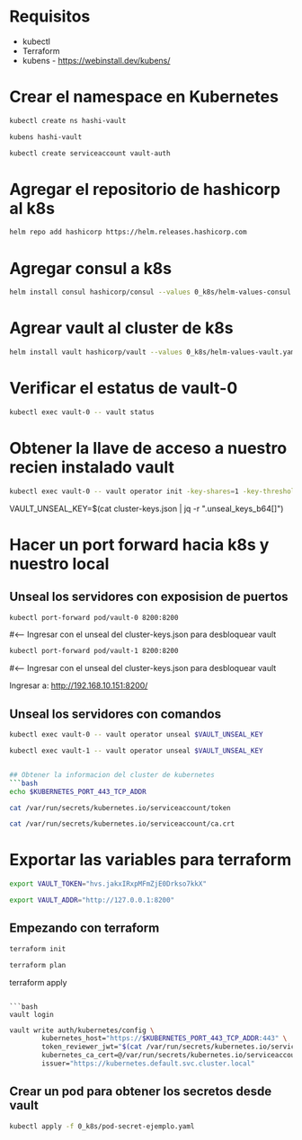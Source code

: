 # Requisitos
* kubectl
* Terraform
* kubens - https://webinstall.dev/kubens/

# Crear el namespace en Kubernetes

```bash
kubectl create ns hashi-vault

```
```bash
kubens hashi-vault
```

```bash
kubectl create serviceaccount vault-auth
```
# Agregar el repositorio de hashicorp al k8s
```bash
helm repo add hashicorp https://helm.releases.hashicorp.com
```
# Agregar consul a k8s
```bash
helm install consul hashicorp/consul --values 0_k8s/helm-values-consul.yaml
```
# Agrear vault al cluster de k8s
```bash
helm install vault hashicorp/vault --values 0_k8s/helm-values-vault.yaml
```
# Verificar el estatus de vault-0
```bash
kubectl exec vault-0 -- vault status
```
# Obtener la llave de acceso a nuestro recien instalado vault
```bash
kubectl exec vault-0 -- vault operator init -key-shares=1 -key-threshold=1 -format=json > cluster-keys.json
```
VAULT_UNSEAL_KEY=$(cat cluster-keys.json | jq -r ".unseal_keys_b64[]")

# Hacer un port forward hacia k8s y nuestro local
## Unseal los servidores con exposision de puertos
```bash
kubectl port-forward pod/vault-0 8200:8200
```
#<-- Ingresar con el unseal del cluster-keys.json para desbloquear vault
```bash
kubectl port-forward pod/vault-1 8200:8200
```
#<-- Ingresar con el unseal del cluster-keys.json para desbloquear vault

Ingresar a: http://192.168.10.151:8200/

## Unseal los servidores con comandos
```bash
kubectl exec vault-0 -- vault operator unseal $VAULT_UNSEAL_KEY
```
```bash
kubectl exec vault-1 -- vault operator unseal $VAULT_UNSEAL_KEY


## Obtener la informacion del cluster de kubernetes
```bash
echo $KUBERNETES_PORT_443_TCP_ADDR
```
```bash
cat /var/run/secrets/kubernetes.io/serviceaccount/token
```
```bash
cat /var/run/secrets/kubernetes.io/serviceaccount/ca.crt
```
# Exportar las variables para terraform
```bash
export VAULT_TOKEN="hvs.jakxIRxpMFmZjE0Drkso7kkX"
```
```bash
export VAULT_ADDR="http://127.0.0.1:8200"
```

## Empezando con terraform
```bash
terraform init
```
```bash
terraform plan
```

terraform apply
```

```bash
vault login
```
```bash
vault write auth/kubernetes/config \
        kubernetes_host="https://$KUBERNETES_PORT_443_TCP_ADDR:443" \
        token_reviewer_jwt="$(cat /var/run/secrets/kubernetes.io/serviceaccount/token)" \
        kubernetes_ca_cert=@/var/run/secrets/kubernetes.io/serviceaccount/ca.crt \
        issuer="https://kubernetes.default.svc.cluster.local"
```

## Crear un pod para obtener los secretos desde vault
```bash
kubectl apply -f 0_k8s/pod-secret-ejemplo.yaml
```